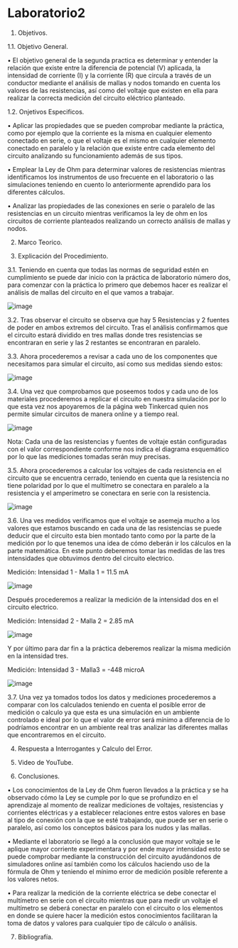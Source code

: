 # Laboratorio2

1. Objetivos.

1.1. Objetivo General.

•	El objetivo general de la segunda practica es determinar y entender la relación que existe entre la diferencia de potencial (V) aplicada, la intensidad de corriente (I)   y la corriente (R) que circula a través de un conductor mediante el análisis de mallas y nodos tomando en cuenta los valores de las resistencias, así como del voltaje que existen en ella para realizar la correcta medición del circuito eléctrico planteado.

1.2. Onjetivos Especificos.

•	Aplicar las propiedades que se pueden comprobar mediante la práctica, como por ejemplo que la corriente es la misma en cualquier elemento conectado en serie, o que el voltaje es el mismo en cualquier elemento conectado en paralelo y la relación que existe entre cada elemento del circuito analizando su funcionamiento además de sus tipos.

•	Emplear la Ley de Ohm para determinar valores de resistencias mientras identificamos los instrumentos de uso frecuente en el laboratorio o las simulaciones teniendo en cuento lo anteriormente aprendido para los diferentes cálculos.

•	Analizar las propiedades de las conexiones en serie o paralelo de las resistencias en un circuito mientras verificamos la ley de ohm en los circuitos de corriente planteados realizando un correcto análisis de mallas y nodos.


2. Marco Teorico.



3. Explicación del Procedimiento.

3.1. Teniendo en cuenta que todas las normas de seguridad estén en cumplimiento se puede dar inicio con la práctica de laboratorio número dos, para comenzar con la práctica lo primero que debemos hacer es realizar el análisis de mallas del circuito en el que vamos a trabajar.

![image](https://user-images.githubusercontent.com/85144847/121295047-00eafa00-c8b4-11eb-97e2-5de281d9a813.png)

3.2. Tras observar el circuito se observa que hay 5 Resistencias y 2 fuentes de poder en ambos extremos del circuito. Tras el análisis confirmamos que el circuito estará dividido en tres mallas donde tres resistencias se encontraran en serie y las 2 restantes se encontraran en paralelo.


3.3. Ahora procederemos a revisar a cada uno de los componentes que necesitamos para simular el circuito, así como sus medidas siendo estos:

![image](https://user-images.githubusercontent.com/85144847/121295253-545d4800-c8b4-11eb-85f7-0008b95fee6c.png)

3.4. Una vez que comprobamos que poseemos todos y cada uno de los materiales procederemos a replicar el circuito en nuestra simulación por lo que esta vez nos apoyaremos de la página web Tinkercad quien nos permite simular circuitos de manera online y a tiempo real. 

![image](https://user-images.githubusercontent.com/85144847/121295377-88386d80-c8b4-11eb-8d7f-f3895d4bf81e.png)

Nota: Cada una de las resistencias y fuentes de voltaje están configuradas con el valor correspondiente conforme nos indica el diagrama esquemático por lo que las mediciones tomadas serán muy precisas.

3.5. Ahora procederemos a calcular los voltajes de cada resistencia en el circuito que se encuentra cerrado, teniendo en cuenta que la resistencia no tiene polaridad por lo que el multímetro se conectara en paralelo a la resistencia y el amperímetro se conectara en serie con la resistencia. 

![image](https://user-images.githubusercontent.com/85144847/121295470-bcac2980-c8b4-11eb-8206-aefbe9194b56.png)

3.6. Una ves medidos verificamos que el voltaje se asemeja mucho a los valores que estamos buscando en cada una de las resistencias se puede deducir que el circuito esta bien montado tanto como por la parte de la medición por lo que tenemos una idea de cómo deberán ir los cálculos en la parte matemática. En este punto deberemos tomar las medidas de las tres intensidades que obtuvimos dentro del circuito electrico.

Medición: Intensidad 1 - Malla 1 = 11.5 mA

![image](https://user-images.githubusercontent.com/85144847/121296299-06e1da80-c8b6-11eb-9baf-10d579427b04.png)

Después procederemos a realizar la medición de la intensidad dos en el circuito electrico.

Medición: Intensidad 2 - Malla 2 = 2.85 mA

![image](https://user-images.githubusercontent.com/85144847/121296432-46a8c200-c8b6-11eb-91a7-c8f8ef6a0c6d.png)

Y por último para dar fin a la práctica deberemos realizar la misma medición en la intensidad tres.

Medición: Intensidad 3 - Malla3 = -448 microA

![image](https://user-images.githubusercontent.com/85144847/121296520-72c44300-c8b6-11eb-8926-a19721f70e34.png)

3.7. Una vez ya tomados todos los datos y mediciones procederemos a comparar con los calculados teniendo en cuenta el posible error de medición o calculo ya que esta es una simulación en un ambiente controlado e ideal por lo que el valor de error será mínimo a diferencia de lo podríamos encontrar en un ambiente real tras analizar las diferentes mallas que encontraremos en el circuito.


4. Respuesta a Interrogantes y Calculo del Error.



5. Video de YouTube.



6. Conclusiones.

•	Los conocimientos de la Ley de Ohm fueron llevados a la práctica y se ha observado cómo la Ley se cumple por lo que se profundizo en el aprendizaje al momento de realizar mediciones de voltajes, resistencias y corrientes eléctricas y a establecer relaciones entre estos valores en base al tipo de conexión con la que se esté trabajando, que puede ser en serie o paralelo, así como los conceptos básicos para los nudos y las mallas.

•	Mediante el laboratorio se llegó a la conclusión que mayor voltaje se le aplique mayor corriente experimentara y por ende mayor intensidad esto se puede comprobar mediante la construcción del circuito ayudándonos de simuladores online así también como los cálculos haciendo uso de la fórmula de Ohm y teniendo el mínimo error de medición posible referente a los valores netos.

•	Para realizar la medición de la corriente eléctrica se debe conectar el multímetro en serie con el circuito mientras que para medir un voltaje el multímetro se deberá conectar en paralelo con el circuito o los elementos en donde se quiere hacer la medición estos conocimientos facilitaran la toma de datos y valores para cualquier tipo de cálculo o análisis. 


7. Bibliografía.


